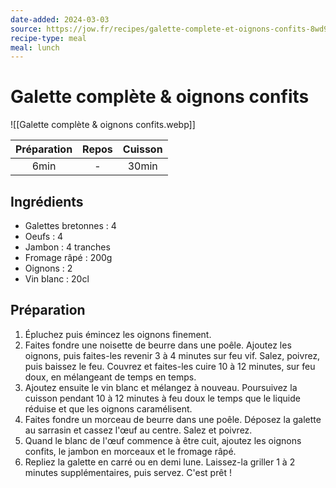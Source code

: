 ```yaml
---
date-added: 2024-03-03
source: https://jow.fr/recipes/galette-complete-et-oignons-confits-8wd9d95hcxgw03ha16p4
recipe-type: meal
meal: lunch
---
```


# Galette complète & oignons confits

![[Galette complète & oignons confits.webp]]

| Préparation | Repos | Cuisson |
|:-----------:|:-----:|:-------:|
|    6min     |   -   |  30min  |

## Ingrédients

- Galettes bretonnes : 4
- Oeufs : 4
- Jambon : 4 tranches
- Fromage râpé : 200g
- Oignons : 2
- Vin blanc : 20cl

## Préparation

1. Épluchez puis émincez les oignons finement.
2. Faites fondre une noisette de beurre dans une poêle. Ajoutez les oignons, puis faites-les revenir 3 à 4 minutes sur feu vif. Salez, poivrez, puis baissez le feu. Couvrez et faites-les cuire 10 à 12 minutes, sur feu doux, en mélangeant de temps en temps.
3. Ajoutez ensuite le vin blanc et mélangez à nouveau. Poursuivez la cuisson pendant 10 à 12 minutes à feu doux le temps que le liquide réduise et que les oignons caramélisent.
4. Faites fondre un morceau de beurre dans une poêle. Déposez la galette au sarrasin et cassez l'œuf au centre. Salez et poivrez.
5. Quand le blanc de l'œuf commence à être cuit, ajoutez les oignons confits, le jambon en morceaux et le fromage râpé.
6. Repliez la galette en carré ou en demi lune. Laissez-la griller 1 à 2 minutes supplémentaires, puis servez. C'est prêt !
